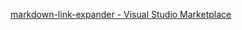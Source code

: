 [markdown-link-expander - Visual Studio Marketplace](https://marketplace.visualstudio.com/items?itemName=skn0tt.markdown-link-expander)


